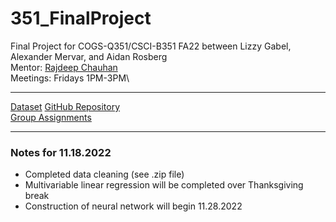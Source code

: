 # 351_FinalProject

Final Project for COGS-Q351/CSCI-B351 FA22 between Lizzy Gabel, Alexander Mervar, and Aidan Rosberg\
Mentor: [Rajdeep Chauhan](rajchauh@iu.edu)\
Meetings: Fridays 1PM-3PM\

-----

[Dataset](https://www.kaggle.com/datasets/camnugent/california-housing-prices)
[GitHub Repository](https://github.com/alexandermervar/351_FinalProject)\
[Group Assignments](https://docs.google.com/spreadsheets/d/15mvKIgBTQx9gh6c_echjIEnvzqAiBFYBT1i4rZBNG1s/edit#gid=0)

-----

### Notes for 11.18.2022
- Completed data cleaning (see .zip file)
- Multivariable linear regression will be completed over Thanksgiving break
- Construction of neural network will begin 11.28.2022